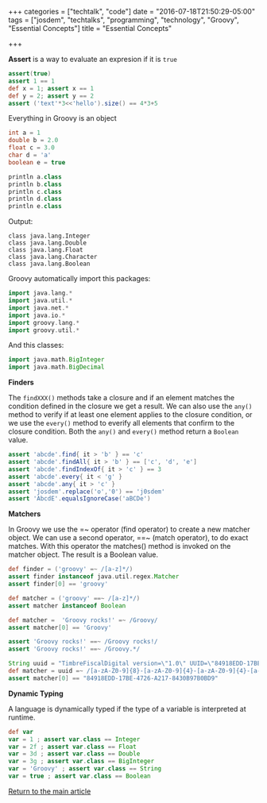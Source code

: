 +++
categories = ["techtalk", "code"]
date = "2016-07-18T21:50:29-05:00"
tags = ["josdem", "techtalks", "programming", "technology", "Groovy", "Essential Concepts"]
title = "Essential Concepts"

+++

**Assert** is a way to evaluate an expresion if it is `true`

```groovy
assert(true)
assert 1 == 1
def x = 1; assert x == 1
def y = 2; assert y == 2
assert ('text'*3<<'hello').size() == 4*3+5
```

Everything in Groovy is an object

```groovy
int a = 1
double b = 2.0
float c = 3.0
char d = 'a'
boolean e = true

println a.class
println b.class
println c.class
println d.class
println e.class
```

Output:

```
class java.lang.Integer
class java.lang.Double
class java.lang.Float
class java.lang.Character
class java.lang.Boolean
```

Groovy automatically import this packages:

```groovy
import java.lang.*
import java.util.*
import java.net.*
import java.io.*
import groovy.lang.*
import groovy.util.*
```

And this classes:

```groovy
import java.math.BigInteger
import java.math.BigDecimal
```

**Finders**

The `findXXX()` methods take a closure and if an element matches the condition defined in the closure we get a result. We can also use the `any()` method to verify if at least one element applies to the closure condition, or we use the `every()` method to everify all elements that confirm to the closure condition. Both the `any()` and `every()` method return a `Boolean` value.

```groovy
assert 'abcde'.find{ it > 'b' } == 'c'
assert 'abcde'.findAll{ it > 'b' } == ['c', 'd', 'e']
assert 'abcde'.findIndexOf{ it > 'c' } == 3
assert 'abcde'.every{ it < 'g' }
assert 'abcde'.any{ it > 'c' }
assert 'josdem'.replace('o','0') == 'j0sdem'
assert 'AbcdE'.equalsIgnoreCase('aBCDe')
```

**Matchers**

In Groovy we use the =~ operator (find operator) to create a new matcher object. We can use a second operator, ==~ (match operator), to do exact matches. With this operator the matches() method is invoked on the matcher object. The result is a Boolean value.

```groovy
def finder = ('groovy' =~ /[a-z]*/)
assert finder instanceof java.util.regex.Matcher
assert finder[0] == 'groovy'

def matcher = ('groovy' ==~ /[a-z]*/)
assert matcher instanceof Boolean

def matcher =  'Groovy rocks!' =~ /Groovy/
assert matcher[0] == 'Groovy'

assert 'Groovy rocks!' ==~ /Groovy rocks!/
assert 'Groovy rocks!' ==~ /Groovy.*/

String uuid = "TimbreFiscalDigital version=\"1.0\" UUID=\"84918EDD-17BE-4726-A217-8430B97B0BD9\" FechaTimbrado=\"2016-04-05T14:48:40\" selloCFD=\"Rgk8ofr4Ud35k2=\" selloSAT=\"z9DT2PLPg9Kg="
def matcher = uuid =~ /[a-zA-Z0-9]{8}-[a-zA-Z0-9]{4}-[a-zA-Z0-9]{4}-[a-zA-Z0-9]{4}-[a-zA-Z0-9]{12}/
assert matcher[0] == "84918EDD-17BE-4726-A217-8430B97B0BD9"
```

**Dynamic Typing**

A language is dynamically typed if the type of a variable is interpreted at runtime.

```groovy
def var
var = 1 ; assert var.class == Integer
var = 2f ; assert var.class == Float
var = 3d ; assert var.class == Double
var = 3g ; assert var.class == BigInteger
var = 'Groovy' ; assert var.class == String
var = true ; assert var.class == Boolean
```

[Return to the main article](/techtalk/groovy)
